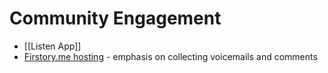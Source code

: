 # Community Engagement
* [[Listen App]]
* [Firstory.me hosting](https://firstory.me/) - emphasis on collecting voicemails and comments

